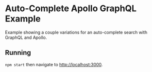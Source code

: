 # Auto-Complete Apollo GraphQL Example
Example showing a couple variations for an auto-complete search with GraphQL and Apollo.

## Running
`npm start` then navigate to [http://localhost:3000](http://localhost:3000).
